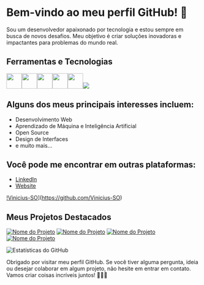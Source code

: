 
<!-- Sua mensagem de boas-vindas ou saudação -->

# Bem-vindo ao meu perfil GitHub! 👋


<!-- Sua descrição pessoal ou profissional -->

Sou um desenvolvedor apaixonado por tecnologia e estou sempre em busca de novos desafios. Meu objetivo é criar soluções inovadoras e impactantes para problemas do mundo real.

<!-- Seus principais interesses ou tecnologias favoritas -->

## Ferramentas e Tecnologias

<img loading="lazy" src="https://cdn.jsdelivr.net/gh/devicons/devicon/icons/git/git-original.svg" width="40" height="40"/><img src="https://cdn.jsdelivr.net/gh/devicons/devicon/icons/typescript/typescript-original.svg"  width="40" height="40"/><img src="https://cdn.jsdelivr.net/gh/devicons/devicon/icons/react/react-original-wordmark.svg"  width="40" height="40"/><img src="https://cdn.jsdelivr.net/gh/devicons/devicon/icons/nextjs/nextjs-original.svg"  width="40" height="40"/><img src="https://cdn.jsdelivr.net/gh/devicons/devicon/icons/nodejs/nodejs-original.svg"  width="40" height="40"/><img src="https://cdn.jsdelivr.net/gh/devicons/devicon/icons/tailwindcss/tailwindcss-plain.svg" />
          
          
          
          
          

## Alguns dos meus principais interesses incluem:

- Desenvolvimento Web
- Aprendizado de Máquina e Inteligência Artificial
- Open Source
- Design de Interfaces
- e muito mais...

<!-- Seus contatos e redes sociais -->

## Você pode me encontrar em outras plataformas:

- [LinkedIn](https://www.linkedin.com/in/seu-nome/)
- [Website](https://www.seusite.com/)

<!-- Seu status GitHub (opcional) -->

[!Vinicius-SO](https://github-readme-stats.vercel.app/api?username=Vinicius-SO&show_icons=true&theme=dark)](https://github.com/Vinicius-SO)

<!-- Seu repositório destacado (opcional) -->

## Meus Projetos Destacados

[![Nome do Projeto](https://github-readme-stats.vercel.app/api/pin/?username=seu-nome&repo=nome-do-projeto&theme=dark)](https://github.com/seu-nome/nome-do-projeto)
[![Nome do Projeto](https://github-readme-stats.vercel.app/api/pin/?username=seu-nome&repo=nome-do-projeto&theme=dark)](https://github.com/seu-nome/nome-do-projeto)
[![Nome do Projeto](https://github-readme-stats.vercel.app/api/pin/?username=seu-nome&repo=nome-do-projeto&theme=dark)](https://github.com/seu-nome/nome-do-projeto)
[![Nome do Projeto](https://github-readme-stats.vercel.app/api/pin/?username=seu-nome&repo=nome-do-projeto&theme=dark)](https://github.com/seu-nome/nome-do-projeto)

<!-- Seu resumo ou estatísticas do GitHub (opcional) -->

![Estatísticas do GitHub](https://github-readme-stats.vercel.app/api?username=Vinicius-SO&show_icons=true&theme=dark)

<!-- Seus repositórios populares (opcional) -->


<!-- Sua mensagem de encerramento -->

Obrigado por visitar meu perfil GitHub. Se você tiver alguma pergunta, ideia ou desejar colaborar em algum projeto, não hesite em entrar em contato. Vamos criar coisas incríveis juntos! 👨‍💻🚀
